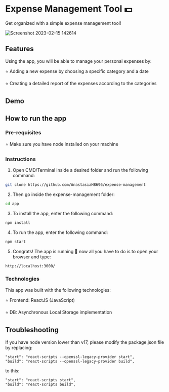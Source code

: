 # Expense Management Tool 💵

Get organized with a simple expense management tool!

![Screenshot 2023-02-15 142614](https://user-images.githubusercontent.com/53013989/219028524-501cca9c-2e78-4640-993c-aa0fc42d6527.png)

## Features

Using the app, you will be able to manage your personal expenses by:

⭐ Adding a new expense by choosing a specific category and a date

⭐ Creating a detailed report of the expenses according to the categories

## Demo

## How to run the app
### Pre-requisites
⭐ Make sure you have node installed on your machine

### Instructions
1. Open CMD/Terminal inside a desired folder and run the following command:
``` bash
git clone https://github.com/AnastasiaH8696/expense-management
```
2. Then go inside the expense-management folder:
```bash
cd app
```
3. To install the app, enter the following command:
```bash
npm install
```
4. To run the app, enter the following command:
```bash
npm start
```
5. Congrats! The app is running 🤩 now all you have to do is to open your browser and type:
```bash
http://localhost:3000/
```  

### Technologies
This app was built with the following technologies:

⭐ Frontend: ReactJS (JavaScript)

⭐ DB: Asynchronous Local Storage implementation

## Troubleshooting
If you have node version lower than v17, please modify the package.json file by replacing:
```
"start": "react-scripts --openssl-legacy-provider start",
"build": "react-scripts --openssl-legacy-provider build",
```
to this:
```
"start": "react-scripts start",
"build": "react-scripts build",
```

